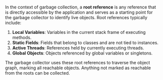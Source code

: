 In the context of garbage collection, a **root reference** is any reference that is directly accessible by the application and serves as a starting point for the garbage collector to identify live objects. Root references typically include:

1. **Local Variables**: Variables in the current stack frame of executing methods.
2. **Static Fields**: Fields that belong to classes and are not tied to instances.
3. **Active Threads**: References held by currently executing threads.
4. **Global Objects**: Objects referenced by global variables or singletons.

The garbage collector uses these root references to traverse the object graph, marking all reachable objects. Anything not marked as reachable from the roots can be collected.